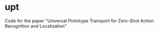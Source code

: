 # upt
Code for the paper "Universal Prototype Transport for Zero-Shot Action Recognition and Localization"
